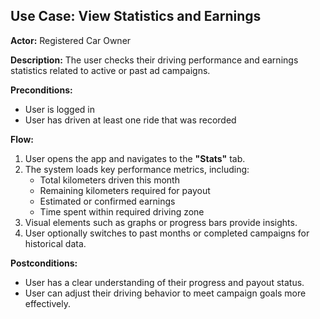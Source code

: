 ## Use Case: View Statistics and Earnings

**Actor:** Registered Car Owner  

**Description:** The user checks their driving performance and earnings statistics related to active or past ad campaigns.

**Preconditions:**  
- User is logged in  
- User has driven at least one ride that was recorded  

**Flow:**
1. User opens the app and navigates to the **"Stats"** tab.
2. The system loads key performance metrics, including:
   - Total kilometers driven this month
   - Remaining kilometers required for payout
   - Estimated or confirmed earnings
   - Time spent within required driving zone
3. Visual elements such as graphs or progress bars provide insights.
4. User optionally switches to past months or completed campaigns for historical data.

**Postconditions:**  
- User has a clear understanding of their progress and payout status.
- User can adjust their driving behavior to meet campaign goals more effectively.
